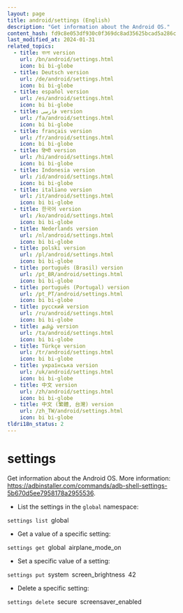 ```yaml
---
layout: page
title: android/settings (English)
description: "Get information about the Android OS."
content_hash: fd9c8e053df930c0f369dc8ad35625bcad5a286c
last_modified_at: 2024-01-31
related_topics:
  - title: বাংলা version
    url: /bn/android/settings.html
    icon: bi bi-globe
  - title: Deutsch version
    url: /de/android/settings.html
    icon: bi bi-globe
  - title: español version
    url: /es/android/settings.html
    icon: bi bi-globe
  - title: فارسی version
    url: /fa/android/settings.html
    icon: bi bi-globe
  - title: français version
    url: /fr/android/settings.html
    icon: bi bi-globe
  - title: हिन्दी version
    url: /hi/android/settings.html
    icon: bi bi-globe
  - title: Indonesia version
    url: /id/android/settings.html
    icon: bi bi-globe
  - title: italiano version
    url: /it/android/settings.html
    icon: bi bi-globe
  - title: 한국어 version
    url: /ko/android/settings.html
    icon: bi bi-globe
  - title: Nederlands version
    url: /nl/android/settings.html
    icon: bi bi-globe
  - title: polski version
    url: /pl/android/settings.html
    icon: bi bi-globe
  - title: português (Brasil) version
    url: /pt_BR/android/settings.html
    icon: bi bi-globe
  - title: português (Portugal) version
    url: /pt_PT/android/settings.html
    icon: bi bi-globe
  - title: русский version
    url: /ru/android/settings.html
    icon: bi bi-globe
  - title: தமிழ் version
    url: /ta/android/settings.html
    icon: bi bi-globe
  - title: Türkçe version
    url: /tr/android/settings.html
    icon: bi bi-globe
  - title: українська version
    url: /uk/android/settings.html
    icon: bi bi-globe
  - title: 中文 version
    url: /zh/android/settings.html
    icon: bi bi-globe
  - title: 中文 (繁體, 台灣) version
    url: /zh_TW/android/settings.html
    icon: bi bi-globe
tldri18n_status: 2
---
```

# settings

Get information about the Android OS.
More information: <https://adbinstaller.com/commands/adb-shell-settings-5b670d5ee7958178a2955536>.

- List the settings in the `global` namespace:

`settings list `<span class="tldr-var badge badge-pill bg-dark-lm bg-white-dm text-white-lm text-dark-dm font-weight-bold">global</span>

- Get a value of a specific setting:

`settings get `<span class="tldr-var badge badge-pill bg-dark-lm bg-white-dm text-white-lm text-dark-dm font-weight-bold">global</span>` `<span class="tldr-var badge badge-pill bg-dark-lm bg-white-dm text-white-lm text-dark-dm font-weight-bold">airplane_mode_on</span>

- Set a specific value of a setting:

`settings put `<span class="tldr-var badge badge-pill bg-dark-lm bg-white-dm text-white-lm text-dark-dm font-weight-bold">system</span>` `<span class="tldr-var badge badge-pill bg-dark-lm bg-white-dm text-white-lm text-dark-dm font-weight-bold">screen_brightness</span>` `<span class="tldr-var badge badge-pill bg-dark-lm bg-white-dm text-white-lm text-dark-dm font-weight-bold">42</span>

- Delete a specific setting:

`settings delete `<span class="tldr-var badge badge-pill bg-dark-lm bg-white-dm text-white-lm text-dark-dm font-weight-bold">secure</span>` `<span class="tldr-var badge badge-pill bg-dark-lm bg-white-dm text-white-lm text-dark-dm font-weight-bold">screensaver_enabled</span>
